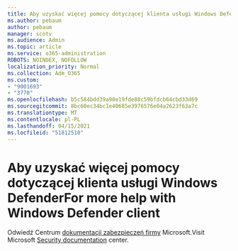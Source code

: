 ```yaml
---
title: Aby uzyskać więcej pomocy dotyczącej klienta usługi Windows Defender
ms.author: pebaum
author: pebaum
manager: scotv
ms.audience: Admin
ms.topic: article
ms.service: o365-administration
ROBOTS: NOINDEX, NOFOLLOW
localization_priority: Normal
ms.collection: Adm_O365
ms.custom:
- "9001693"
- "3770"
ms.openlocfilehash: b5c584bdd39a98e19fde88c59bfdcb64cbd33d69
ms.sourcegitcommit: 8bc60ec34bc1e40685e3976576e04a2623f63a7c
ms.translationtype: MT
ms.contentlocale: pl-PL
ms.lasthandoff: 04/15/2021
ms.locfileid: "51812510"
---
```

# <a name="for-more-help-with-windows-defender-client"></a><span data-ttu-id="ac3c7-102">Aby uzyskać więcej pomocy dotyczącej klienta usługi Windows Defender</span><span class="sxs-lookup"><span data-stu-id="ac3c7-102">For more help with Windows Defender client</span></span>

<span data-ttu-id="ac3c7-103">Odwiedź Centrum [dokumentacji zabezpieczeń firmy](https://docs.microsoft.com/security/#pivot=products&panel=products1) Microsoft.</span><span class="sxs-lookup"><span data-stu-id="ac3c7-103">Visit Microsoft [Security documentation](https://docs.microsoft.com/security/#pivot=products&panel=products1) center.</span></span>